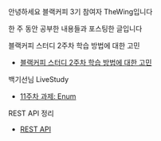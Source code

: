 안녕하세요 블랙커피 3기 참여자 TheWing입니다

한 주 동안 공부한 내용들과 포스팅한 글입니다

블랙커피 스터디 2주차 학습 방법에 대한 고민
- [블랙커피 스터디 2주차 학습 방법에 대한 고민](https://sujl95.tistory.com/69)


백기선님 LiveStudy

- [11주차 과제: Enum](https://sujl95.tistory.com/66)

REST API 정리

- [REST API](https://sujl95.tistory.com/68)
